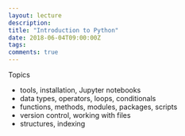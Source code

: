 ```yaml
---
layout: lecture
description:
title: "Introduction to Python"
date: 2018-06-04T09:00:00Z
tags:
comments: true
---
```


Topics

 * tools, installation, Jupyter notebooks
 * data types, operators, loops, conditionals
 * functions, methods, modules, packages, scripts
 * version control, working with files
 * structures, indexing
